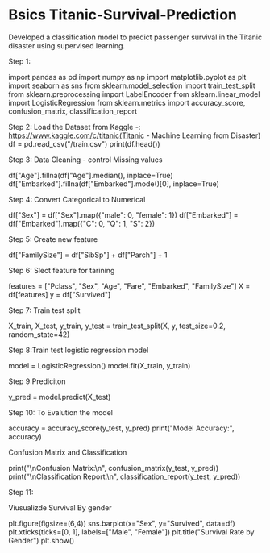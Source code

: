 # Bsics Titanic-Survival-Prediction
Developed a classification model to predict passenger survival in the Titanic disaster using supervised learning.

Step 1:

import pandas as pd
import numpy as np
import matplotlib.pyplot as plt
import seaborn as sns
from sklearn.model_selection import train_test_split
from sklearn.preprocessing import LabelEncoder
from sklearn.linear_model import LogisticRegression
from sklearn.metrics import accuracy_score, confusion_matrix, classification_report

Step 2: Load the Dataset from Kaggle -:  https://www.kaggle.com/c/titanic(Titanic - Machine Learning from Disaster)
df = pd.read_csv("/train.csv")
print(df.head())

Step 3: Data Cleaning - control Missing values

df["Age"].fillna(df["Age"].median(), inplace=True)
df["Embarked"].fillna(df["Embarked"].mode()[0], inplace=True)

Step 4: Convert Categorical to Numerical

df["Sex"] = df["Sex"].map({"male": 0, "female": 1})
df["Embarked"] = df["Embarked"].map({"C": 0, "Q": 1, "S": 2})

Step 5: Create new feature 

df["FamilySize"] = df["SibSp"] + df["Parch"] + 1

Step 6: Slect feature for tarining 

features = ["Pclass", "Sex", "Age", "Fare", "Embarked", "FamilySize"]
X = df[features]
y = df["Survived"]

Step 7: Train test split 

X_train, X_test, y_train, y_test = train_test_split(X, y, test_size=0.2, random_state=42)

Step 8:Train test logistic regression model

model = LogisticRegression()
model.fit(X_train, y_train)

Step 9:Prediciton

y_pred = model.predict(X_test)

Step 10: To Evalution the model

accuracy = accuracy_score(y_test, y_pred)
print("Model Accuracy:", accuracy)

Confusion Matrix and Classification 

print("\nConfusion Matrix:\n", confusion_matrix(y_test, y_pred))
print("\nClassification Report:\n", classification_report(y_test, y_pred))

Step 11:

Viusualizde Survival By gender

plt.figure(figsize=(6,4))
sns.barplot(x="Sex", y="Survived", data=df)
plt.xticks(ticks=[0, 1], labels=["Male", "Female"])
plt.title("Survival Rate by Gender")
plt.show()




